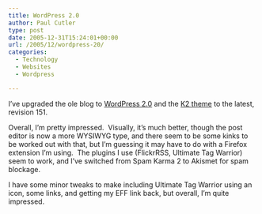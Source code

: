 ```yaml
---
title: WordPress 2.0
author: Paul Cutler
type: post
date: 2005-12-31T15:24:01+00:00
url: /2005/12/wordpress-20/
categories:
  - Technology
  - Websites
  - Wordpress

---
```

I&#8217;ve upgraded the ole blog to [WordPress 2.0][1] and the [K2 theme][2] to the latest, revision 151.

Overall, I&#8217;m pretty impressed.  Visually, it&#8217;s much better, though the post editor is now a more WYSIWYG type, and there seem to be some kinks to be worked out with that, but I&#8217;m guessing it may have to do with a Firefox extension I&#8217;m using.  The plugins I use (FlickrRSS, Ultimate Tag Warrior) seem to work, and I&#8217;ve switched from Spam Karma 2 to Akismet for spam blockage.

I have some minor tweaks to make including Ultimate Tag Warrior using an icon, some links, and getting my EFF link back, but overall, I&#8217;m quite impressed.

 [1]: http://www.wordpress.org "Wordpress"
 [2]: http://binarybonsai.com/k2/ "K2"